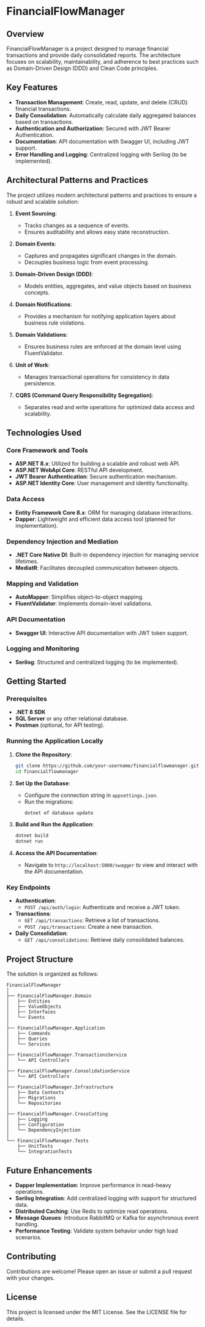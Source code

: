 # FinancialFlowManager

## Overview
FinancialFlowManager is a project designed to manage financial transactions and provide daily consolidated reports. The architecture focuses on scalability, maintainability, and adherence to best practices such as Domain-Driven Design (DDD) and Clean Code principles.

## Key Features
- **Transaction Management**: Create, read, update, and delete (CRUD) financial transactions.
- **Daily Consolidation**: Automatically calculate daily aggregated balances based on transactions.
- **Authentication and Authorization**: Secured with JWT Bearer Authentication.
- **Documentation**: API documentation with Swagger UI, including JWT support.
- **Error Handling and Logging**: Centralized logging with Serilog (to be implemented).

## Architectural Patterns and Practices
The project utilizes modern architectural patterns and practices to ensure a robust and scalable solution:

1. **Event Sourcing**:
   - Tracks changes as a sequence of events.
   - Ensures auditability and allows easy state reconstruction.

2. **Domain Events**:
   - Captures and propagates significant changes in the domain.
   - Decouples business logic from event processing.

3. **Domain-Driven Design (DDD)**:
   - Models entities, aggregates, and value objects based on business concepts.

4. **Domain Notifications**:
   - Provides a mechanism for notifying application layers about business rule violations.

5. **Domain Validations**:
   - Ensures business rules are enforced at the domain level using FluentValidator.

6. **Unit of Work**:
   - Manages transactional operations for consistency in data persistence.

7. **CQRS (Command Query Responsibility Segregation)**:
   - Separates read and write operations for optimized data access and scalability.

## Technologies Used

### Core Framework and Tools
- **ASP.NET 8.x**: Utilized for building a scalable and robust web API.
- **ASP.NET WebApi Core**: RESTful API development.
- **JWT Bearer Authentication**: Secure authentication mechanism.
- **ASP.NET Identity Core**: User management and identity functionality.

### Data Access
- **Entity Framework Core 8.x**: ORM for managing database interactions.
- **Dapper**: Lightweight and efficient data access tool (planned for implementation).

### Dependency Injection and Mediation
- **.NET Core Native DI**: Built-in dependency injection for managing service lifetimes.
- **MediatR**: Facilitates decoupled communication between objects.

### Mapping and Validation
- **AutoMapper**: Simplifies object-to-object mapping.
- **FluentValidator**: Implements domain-level validations.

### API Documentation
- **Swagger UI**: Interactive API documentation with JWT token support.

### Logging and Monitoring
- **Serilog**: Structured and centralized logging (to be implemented).

## Getting Started

### Prerequisites
- **.NET 8 SDK**
- **SQL Server** or any other relational database.
- **Postman** (optional, for API testing).

### Running the Application Locally

1. **Clone the Repository**:
   ```bash
   git clone https://github.com/your-username/financialflowmanager.git
   cd financialflowmanager
   ```

2. **Set Up the Database**:
   - Configure the connection string in `appsettings.json`.
   - Run the migrations:
     ```bash
     dotnet ef database update
     ```

3. **Build and Run the Application**:
   ```bash
   dotnet build
   dotnet run
   ```

4. **Access the API Documentation**:
   - Navigate to `http://localhost:5000/swagger` to view and interact with the API documentation.

### Key Endpoints
- **Authentication**:
  - `POST /api/auth/login`: Authenticate and receive a JWT token.
- **Transactions**:
  - `GET /api/transactions`: Retrieve a list of transactions.
  - `POST /api/transactions`: Create a new transaction.
- **Daily Consolidation**:
  - `GET /api/consolidations`: Retrieve daily consolidated balances.

## Project Structure
The solution is organized as follows:

```
FinancialFlowManager
│
├── FinancialFlowManager.Domain
│   ├── Entities
│   ├── ValueObjects
│   ├── Interfaces
│   └── Events
│
├── FinancialFlowManager.Application
│   ├── Commands
│   ├── Queries
│   └── Services
│
├── FinancialFlowManager.TransactionsService
│   └── API Controllers
│
├── FinancialFlowManager.ConsolidationService
│   └── API Controllers
│
├── FinancialFlowManager.Infrastructure
│   ├── Data Contexts
│   ├── Migrations
│   └── Repositories
│
├── FinancialFlowManager.CrossCutting
│   ├── Logging
│   ├── Configuration
│   └── DependencyInjection
│
└── FinancialFlowManager.Tests
    ├── UnitTests
    └── IntegrationTests
```

## Future Enhancements
- **Dapper Implementation**: Improve performance in read-heavy operations.
- **Serilog Integration**: Add centralized logging with support for structured data.
- **Distributed Caching**: Use Redis to optimize read operations.
- **Message Queues**: Introduce RabbitMQ or Kafka for asynchronous event handling.
- **Performance Testing**: Validate system behavior under high load scenarios.

## Contributing
Contributions are welcome! Please open an issue or submit a pull request with your changes.

## License
This project is licensed under the MIT License. See the LICENSE file for details.

